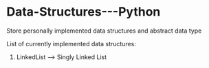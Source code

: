 # Data-Structures---Python
Store personally implemented data structures and abstract data type

List of currently implemented data structures:

1. LinkedList
	--> Singly Linked List